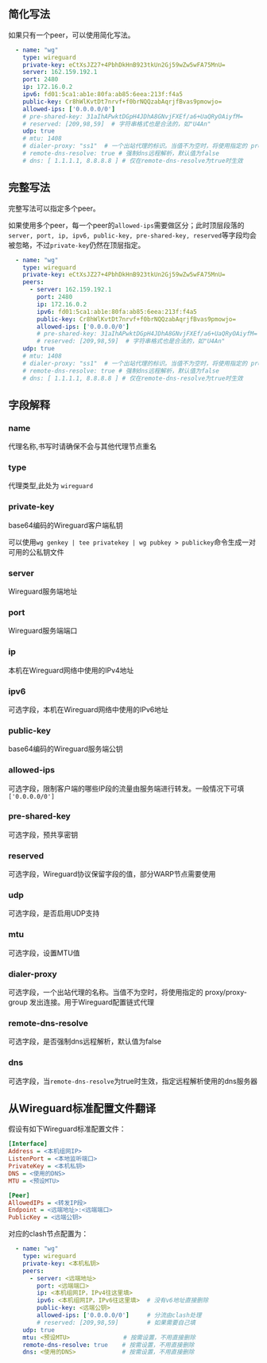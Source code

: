 ## 简化写法

如果只有一个peer，可以使用简化写法。

```yaml
  - name: "wg"
    type: wireguard
    private-key: eCtXsJZ27+4PbhDkHnB923tkUn2Gj59wZw5wFA75MnU=
    server: 162.159.192.1
    port: 2480
    ip: 172.16.0.2
    ipv6: fd01:5ca1:ab1e:80fa:ab85:6eea:213f:f4a5
    public-key: Cr8hWlKvtDt7nrvf+f0brNQQzabAqrjfBvas9pmowjo=
    allowed-ips: ['0.0.0.0/0']
    # pre-shared-key: 31aIhAPwktDGpH4JDhA8GNvjFXEf/a6+UaQRyOAiyfM=
    # reserved: [209,98,59]  # 字符串格式也是合法的，如"U4An"
    udp: true
    # mtu: 1408
    # dialer-proxy: "ss1"  # 一个出站代理的标识。当值不为空时，将使用指定的 proxy/proxy-group 发出连接
    # remote-dns-resolve: true # 强制dns远程解析，默认值为false
    # dns: [ 1.1.1.1, 8.8.8.8 ] # 仅在remote-dns-resolve为true时生效
```

## 完整写法

完整写法可以指定多个peer。

如果使用多个peer，每一个peer的`allowed-ips`需要做区分；此时顶层段落的`server, port, ip, ipv6, public-key, pre-shared-key, reserved`等字段均会被忽略，不过`private-key`仍然在顶层指定。

```yaml
  - name: "wg"
    type: wireguard
    private-key: eCtXsJZ27+4PbhDkHnB923tkUn2Gj59wZw5wFA75MnU=
    peers:
      - server: 162.159.192.1
        port: 2480
        ip: 172.16.0.2
        ipv6: fd01:5ca1:ab1e:80fa:ab85:6eea:213f:f4a5
        public-key: Cr8hWlKvtDt7nrvf+f0brNQQzabAqrjfBvas9pmowjo=
        allowed-ips: ['0.0.0.0/0']
        # pre-shared-key: 31aIhAPwktDGpH4JDhA8GNvjFXEf/a6+UaQRyOAiyfM=
        # reserved: [209,98,59]  # 字符串格式也是合法的，如"U4An"
    udp: true
    # mtu: 1408
    # dialer-proxy: "ss1"  # 一个出站代理的标识。当值不为空时，将使用指定的 proxy/proxy-group 发出连接
    # remote-dns-resolve: true # 强制dns远程解析，默认值为false
    # dns: [ 1.1.1.1, 8.8.8.8 ] # 仅在remote-dns-resolve为true时生效
```

## 字段解释

### name

代理名称,书写时请确保不会与其他代理节点重名

### type

代理类型,此处为 `wireguard`

### private-key

base64编码的Wireguard客户端私钥

可以使用`wg genkey | tee privatekey | wg pubkey > publickey`命令生成一对可用的公私钥文件

### server

Wireguard服务端地址

### port

Wireguard服务端端口

### ip

本机在Wireguard网络中使用的IPv4地址

### ipv6

可选字段，本机在Wireguard网络中使用的IPv6地址

### public-key

base64编码的Wireguard服务端公钥

### allowed-ips

可选字段，限制客户端的哪些IP段的流量由服务端进行转发。一般情况下可填`['0.0.0.0/0']`

### pre-shared-key

可选字段，预共享密钥

### reserved

可选字段，Wireguard协议保留字段的值，部分WARP节点需要使用

### udp

可选字段，是否启用UDP支持

### mtu

可选字段，设置MTU值

### dialer-proxy

可选字段，一个出站代理的名称。当值不为空时，将使用指定的 proxy/proxy-group 发出连接。用于Wireguard配置链式代理

### remote-dns-resolve

可选字段，是否强制dns远程解析，默认值为false

### dns

可选字段，当`remote-dns-resolve`为true时生效，指定远程解析使用的dns服务器

## 从Wireguard标准配置文件翻译

假设有如下Wireguard标准配置文件：

```ini
[Interface]
Address = <本机组网IP>
ListenPort = <本地监听端口>
PrivateKey = <本机私钥>
DNS = <使用的DNS>
MTU = <预设MTU>

[Peer]
AllowedIPs = <转发IP段>
Endpoint = <远端地址>:<远端端口>
PublicKey = <远端公钥>
```

对应的clash节点配置为：

```yaml
  - name: "wg"
    type: wireguard
    private-key: <本机私钥>
    peers:
      - server: <远端地址>
        port: <远端端口>
        ip: <本机组网IP，IPv4往这里填>
        ipv6: <本机组网IP，IPv6往这里填>  # 没有v6地址直接删除
        public-key: <远端公钥>
        allowed-ips: ['0.0.0.0/0']     # 分流由clash处理
        # reserved: [209,98,59]        # 如果需要自己填
    udp: true
    mtu: <预设MTU>               # 按需设置，不用直接删除
    remote-dns-resolve: true    # 按需设置，不用直接删除
    dns: <使用的DNS>             # 按需设置，不用直接删除
```